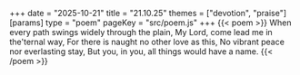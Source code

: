 +++
date = "2025-10-21"
title = "21.10.25"
themes = ["devotion", "praise"]
[params]
  type = "poem"
  pageKey = "src/poem.js"
+++
{{< poem >}}
When every path swings widely through the plain,
My Lord, come lead me in the'ternal way,
For there is naught no other love as this,
No vibrant peace nor everlasting stay,
But you, in you, all things would have a name.
{{< /poem >}}
